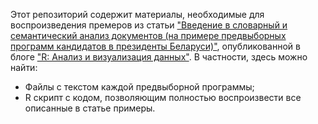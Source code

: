 Этот репозиторий содержит материалы, необходимые для воспроизведения премеров из статьи ["Введение в словарный и семантический анализ документов (на примере предвыборных программ кандидатов в президенты Беларуси)"](http://r-analytics.blogspot.co.uk/2015/10/blog-post.html), опубликованной в блоге ["R: Анализ и визуализация данных"](http://r-analytics.blogspot.com/). В частности, здесь можно найти:

* Файлы с текстом каждой предвыборной программы;
* R скрипт с кодом, позволяющим полностью воспроизвести все описанные в статье примеры.
